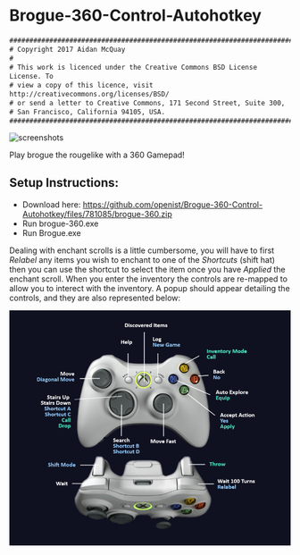 # Brogue-360-Control-Autohotkey

    ##############################################################################
    # Copyright 2017 Aidan McQuay
    #
    # This work is licenced under the Creative Commons BSD License License. To
    # view a copy of this licence, visit http://creativecommons.org/licenses/BSD/
    # or send a letter to Creative Commons, 171 Second Street, Suite 300,
    # San Francisco, California 94105, USA.
    ##############################################################################

![screenshots](https://i.imgur.com/xTgRutu.jpg)

Play brogue the rougelike with a 360 Gamepad!

Setup Instructions:
---------------------
* Download here: https://github.com/openist/Brogue-360-Control-Autohotkey/files/781085/brogue-360.zip
* Run brogue-360.exe
* Run Brogue.exe

Dealing with enchant scrolls is a little cumbersome, you will have to first *Relabel* any items you wish to enchant to one of the *Shortcuts* (shift hat) then you can use the shortcut to select the item once you have *Applied* the enchant scroll.  When you enter the inventory the controls are re-mapped to allow you to interect with the inventory.  A popup should appear detailing the controls, and they are also represented below:

![screenshots](https://raw.githubusercontent.com/openist/Brogue-360-Control-Autohotkey/master/brogue.png)
